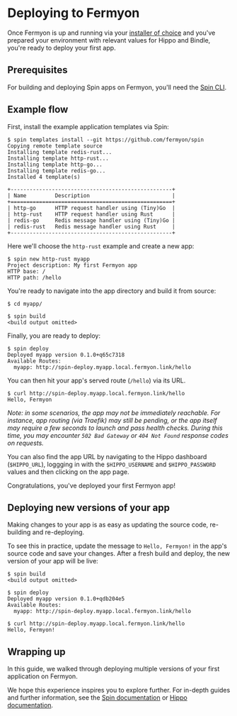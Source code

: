 # Deploying to Fermyon

Once Fermyon is up and running via your
[installer of choice](./README.md#installers) and you've prepared your
environment with relevant values for Hippo and Bindle, you're ready to deploy
your first app.

## Prerequisites

For building and deploying Spin apps on Fermyon, you'll need the
[Spin CLI](https://spin.fermyon.dev/quickstart).

## Example flow

First, install the example application templates via Spin:

```console
$ spin templates install --git https://github.com/fermyon/spin
Copying remote template source
Installing template redis-rust...
Installing template http-rust...
Installing template http-go...
Installing template redis-go...
Installed 4 template(s)

+---------------------------------------------------+
| Name         Description                          |
+===================================================+
| http-go      HTTP request handler using (Tiny)Go  |
| http-rust    HTTP request handler using Rust      |
| redis-go     Redis message handler using (Tiny)Go |
| redis-rust   Redis message handler using Rust     |
+---------------------------------------------------+
```

Here we'll choose the `http-rust` example and create a new app:

```console
$ spin new http-rust myapp
Project description: My first Fermyon app
HTTP base: /
HTTP path: /hello
```

You're ready to navigate into the app directory and build it from source:

```console
$ cd myapp/

$ spin build
<build output omitted>
```

Finally, you are ready to deploy:

```console
$ spin deploy
Deployed myapp version 0.1.0+q65c7318
Available Routes:
  myapp: http://spin-deploy.myapp.local.fermyon.link/hello
```

You can then hit your app's served route (`/hello`) via its URL.

```console
$ curl http://spin-deploy.myapp.local.fermyon.link/hello
Hello, Fermyon
```

_Note: in some scenarios, the app may not be immediately reachable. For
instance, app routing (via Traefik) may still be pending, or the app itself may
require a few seconds to launch and pass health checks. During this time, you
may encounter `502 Bad Gateway` or `404 Not Found` response codes on requests._

You can also find the app URL by navigating to the Hippo dashboard (`$HIPPO_URL`), loggging in
with the `$HIPPO_USERNAME` and `$HIPPO_PASSWORD` values and then clicking on the app page.

Congratulations, you've deployed your first Fermyon app!

## Deploying new versions of your app

Making changes to your app is as easy as updating the source code, re-building
and re-deploying.

To see this in practice, update the message to `Hello, Fermyon!` in the app's
source code and save your changes. After a fresh build and deploy, the
new version of your app will be live:

```console
$ spin build
<build output omitted>

$ spin deploy
Deployed myapp version 0.1.0+qdb204e5
Available Routes:
  myapp: http://spin-deploy.myapp.local.fermyon.link/hello

$ curl http://spin-deploy.myapp.local.fermyon.link/hello
Hello, Fermyon!
```

## Wrapping up

In this guide, we walked through deploying multiple versions of your first
application on Fermyon.

We hope this experience inspires you to explore further. For in-depth guides
and further information, see the
[Spin documentation](https://spin.fermyon.dev/) or
[Hippo documentation](https://docs.hippofactory.dev/).